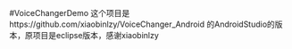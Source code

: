 #VoiceChangerDemo
这个项目是https://github.com/xiaobinlzy/VoiceChanger_Android
的AndroidStudio的版本，原项目是eclipse版本，感谢xiaobinlzy
